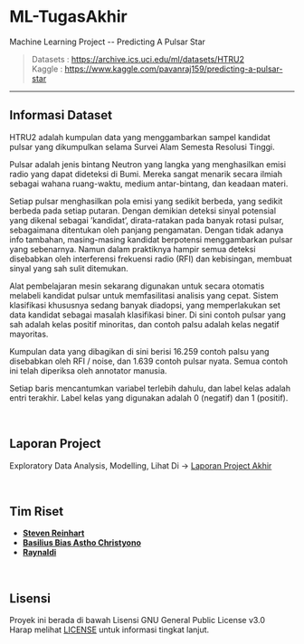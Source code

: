 # ML-TugasAkhir

Machine Learning Project -- Predicting A Pulsar Star

> Datasets : https://archive.ics.uci.edu/ml/datasets/HTRU2 <br />
> Kaggle : https://www.kaggle.com/pavanraj159/predicting-a-pulsar-star <br />

----

## Informasi Dataset

HTRU2 adalah kumpulan data yang menggambarkan sampel kandidat pulsar yang dikumpulkan selama Survei Alam Semesta Resolusi Tinggi.

Pulsar adalah jenis bintang Neutron yang langka yang menghasilkan emisi radio yang dapat dideteksi di Bumi. Mereka sangat menarik secara ilmiah sebagai wahana ruang-waktu, medium antar-bintang, dan keadaan materi.

Setiap pulsar menghasilkan pola emisi yang sedikit berbeda, yang sedikit berbeda pada setiap putaran. Dengan demikian deteksi sinyal potensial yang dikenal sebagai ’kandidat’, dirata-ratakan pada banyak rotasi pulsar, sebagaimana ditentukan oleh panjang pengamatan. Dengan tidak adanya info tambahan, masing-masing kandidat berpotensi menggambarkan pulsar yang sebenarnya. Namun dalam praktiknya hampir semua deteksi disebabkan oleh interferensi frekuensi radio (RFI) dan kebisingan, membuat sinyal yang sah sulit ditemukan.

Alat pembelajaran mesin sekarang digunakan untuk secara otomatis melabeli kandidat pulsar untuk memfasilitasi analisis yang cepat. Sistem klasifikasi khususnya sedang banyak diadopsi, yang memperlakukan set data kandidat sebagai masalah klasifikasi biner. Di sini contoh pulsar yang sah adalah kelas positif minoritas, dan contoh palsu adalah kelas negatif mayoritas.

Kumpulan data yang dibagikan di sini berisi 16.259 contoh palsu yang disebabkan oleh RFI / noise, dan 1.639 contoh pulsar nyata. Semua contoh ini telah diperiksa oleh annotator manusia.

Setiap baris mencantumkan variabel terlebih dahulu, dan label kelas adalah entri terakhir. Label kelas yang digunakan adalah 0 (negatif) dan 1 (positif).

<br />

## Laporan Project

Exploratory Data Analysis, Modelling, Lihat Di -> [Laporan Project Akhir](Predicting%20A%20Pulsar%20Star.pdf)

<br />

## Tim Riset

* [**Steven Reinhart**](https://www.FaceBook.com/Steven.Kam.73)
* [**Basilius Bias Astho Christyono**](https://www.FaceBook.com/Bifeldy)
* [**Raynaldi**](https://www.Facebook.com/Tjannn)

<br />

## Lisensi

Proyek ini berada di bawah Lisensi GNU General Public License v3.0 <br />
Harap melihat [LICENSE](LICENSE) untuk informasi tingkat lanjut.
